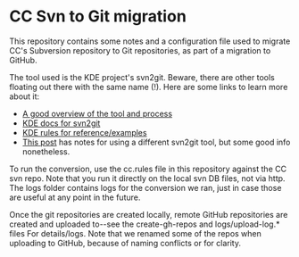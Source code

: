 # CC Svn to Git migration

This repository contains some notes and a configuration file used to
migrate CC's Subversion repository to Git repositories, as part of a
migration to GitHub.

The tool used is the KDE project's svn2git. Beware, there are other
tools floating out there with the same name (!). Here are some links
to learn more about it:

* [A good overview of the tool and process](http://blog.smartbear.com/software-quality/migrating-from-subversion-to-git-lessons-learned/)
* [KDE docs for svn2git](http://techbase.kde.org/Projects/MoveToGit/UsingSvn2Git)
* [KDE rules for reference/examples](https://www.gitorious.org/svn2git/kde-ruleset/source/7125db355d730fc086ca0e03618017f879d54995:kde-rules-main#L2482-2807)
* [This post](http://www.patrickbougie.com/2013/03/18/convert-svn-to-git-repository) has notes for using a different svn2git tool, but some good info nonetheless.

To run the conversion, use the cc.rules file in this repository
against the CC svn repo. Note that you run it directly on the local
svn DB files, not via http. The logs folder contains logs for the
conversion we ran, just in case those are useful at any point in the
future.

Once the git repositories are created locally, remote GitHub
repositories are created and uploaded to--see the create-gh-repos and
logs/upload-log.* files For details/logs. Note that we renamed some of
the repos when uploading to GitHub, because of naming conflicts or for
clarity.